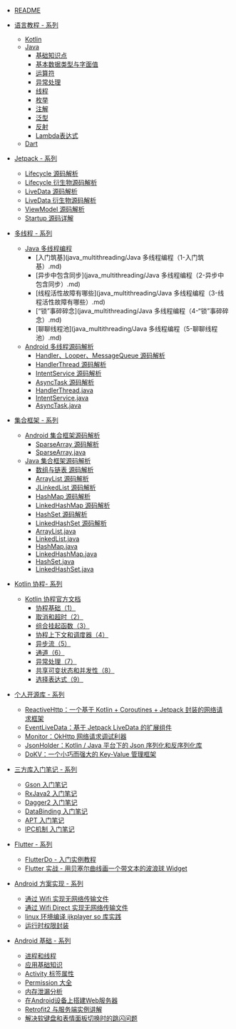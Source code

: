 * [README](README.md)
* [语言教程 - 系列]()
	* [Kotlin](kotlin/kotlin入门中文教程.md)
	* [Java]()
		* [基础知识点](java/重拾Java（0）-基础知识点.md)
		* [基本数据类型与字面值](java/重拾Java（1）-基本数据类型与字面值.md)
		* [运算符](java/重拾Java（2）-运算符.md)
		* [异常处理](java/重拾Java（3）-异常处理.md)
		* [线程](java/重拾Java（4）-线程.md)
		* [枚举](java/重拾Java（5）-枚举.md)
		* [注解](java/重拾Java（6）-注解.md)
		* [泛型](java/重拾Java（7）-泛型.md)
		* [反射](java/重拾Java（8）-反射.md)
		* [Lambda表达式](java/重拾Java（9）-Lambda表达式.md)
	* [Dart](dart/Dart入门教程.md)
	
* [Jetpack - 系列]()
    * [Lifecycle 源码解析](jetpack/Lifecycle源码解析.md)
    * [Lifecycle 衍生物源码解析](jetpack/Lifecycle衍生.md)
    * [LiveData 源码解析](jetpack/LiveData源码解析.md)
    * [LiveData 衍生物源码解析](jetpack/LiveData衍生.md)
	* [ViewModel 源码解析](jetpack/ViewModel源码解析.md)
    * [Startup 源码详解](jetpack/Startup源码详解.md)

* [多线程 - 系列]()
	* [Java 多线程编程]()
		* [入门筑基](java_multithreading/Java 多线程编程（1-入门筑基）.md)
		* [异步中包含同步](java_multithreading/Java 多线程编程（2-异步中包含同步）.md)
		* [线程活性故障有哪些](java_multithreading/Java 多线程编程（3-线程活性故障有哪些）.md)
		* [“锁”事碎碎念](java_multithreading/Java 多线程编程（4-“锁”事碎碎念）.md)
		* [聊聊线程池](java_multithreading/Java 多线程编程（5-聊聊线程池）.md)
	* [Android 多线程源码解析]()
		* [Handler、Looper、MessageQueue 源码解析](android_multithreading/Android多线程之Handler、Looper与MessageQueue源码解析.md)
		* [HandlerThread 源码解析](android_multithreading/Android多线程之HandlerThread源码解析.md)
		* [IntentService 源码解析](android_multithreading/Android多线程之IntentService源码解析.md)
		* [AsyncTask 源码解析](android_multithreading/Android多线程之AsyncTask源码解析.md)
		* [HandlerThread.java](android_multithreading/HandlerThread.md)
		* [IntentService.java](android_multithreading/IntentService.md)
		* [AsyncTask.java](android_multithreading/AsyncTask.md)
	
* [集合框架 - 系列]()
	* [Android 集合框架源码解析]()
		* [SparseArray 源码解析](android_collections/SparseArray源码解析.md)
		* [SparseArray.java](android_collections/SparseArray.md)
	* [Java 集合框架源码解析]()
		* [数组与链表 源码解析](java_collections/Java集合框架源码解析之数组与链表.md)
		* [ArrayList 源码解析](java_collections/Java集合框架源码解析之ArrayList.md)
		* [JLinkedList 源码解析](java_collections/Java集合框架源码解析之LinkedList.md)
		* [HashMap 源码解析](java_collections/Java集合框架源码解析之HashMap.md)
		* [LinkedHashMap 源码解析](java_collections/Java集合框架源码解析之LinkedHashMap.md)
		* [HashSet 源码解析](java_collections/Java集合框架源码解析之HashSet.md)
		* [LinkedHashSet 源码解析](java_collections/Java集合框架源码解析之LinkedHashSet.md)
		* [ArrayList.java](java_collections/ArrayList.md)
		* [LinkedList.java](java_collections/LinkedList.md)
		* [HashMap.java](java_collections/HashMap.md)
		* [LinkedHashMap.java](java_collections/LinkedHashMap.md)
		* [HashSet.java](java_collections/HashSet.md)
		* [LinkedHashSet.java](java_collections/LinkedHashSet.md)

* [Kotlin 协程- 系列]()
	* [Kotlin 协程官方文档]()
		* [协程基础（1）](kotlin_coroutine/1-协程基础.md)
		* [取消和超时（2）](/kotlin_coroutine/2-取消和超时.md)
		* [组合挂起函数（3）](kotlin_coroutine/3-组合挂起函数.md)
		* [协程上下文和调度器（4）](kotlin_coroutine/4-协程上下文和调度器.md)
		* [异步流（5）](kotlin_coroutine/5-异步流.md)
		* [通道（6）](kotlin_coroutine/6-通道.md)
		* [异常处理（7）](kotlin_coroutine/7-异常处理.md)
		* [共享可变状态和并发性（8）](kotlin_coroutine/8-共享可变状态和并发性.md)
		* [选择表达式（9）](kotlin_coroutine/9-选择表达式.md)

* [个人开源库 - 系列]()
    * [ReactiveHttp：一个基于 Kotlin + Coroutines + Jetpack 封装的网络请求框架](https://github.com/leavesC/ReactiveHttp)
    * [EventLiveData：基于 Jetpack LiveData 的扩展组件](https://github.com/leavesC/EventLiveData)
    * [Monitor：OkHttp 网络请求调试利器](https://github.com/leavesC/Monitor)
    * [JsonHolder：Kotlin / Java 平台下的 Json 序列化和反序列化库](https://github.com/leavesC/JsonHolder)
	* [DoKV：一个小巧而强大的 Key-Value 管理框架](https://github.com/leavesC/DoKV)

* [三方库入门笔记 - 系列 ]()
	* [Gson 入门笔记](android/Gson使用详解.md)
	* [RxJava2 入门笔记](android/RxJava2入门详细笔记.md)
	* [Dagger2 入门笔记](https://github.com/leavesC/Dagger2Samples)
	* [DataBinding 入门笔记](https://github.com/leavesC/DataBindingSamples)
	* [APT 入门笔记](https://github.com/leavesC/DoKV)
	* [IPC机制 入门笔记](https://github.com/leavesC/IPCSamples)

* [Flutter - 系列]()
	* [FlutterDo - 入门实例教程](https://github.com/leavesC/flutter_do)
	* [Flutter 实战 - 用贝塞尔曲线画一个带文本的波浪球 Widget](https://juejin.im/post/5db5c03a6fb9a0208668e4f3)

* [Android 方案实现 - 系列]()
	* [通过 Wifi 实现无网络传输文件](https://github.com/leavesC/WifiFileTransfer)
	* [通过 Wifi Direct 实现无网络传输文件](https://github.com/leavesC/WifiP2P)
	* [linux 环境编译 ijkplayer so 库实践](https://github.com/leavesC/ijkplayer-so-extend)
	* [运行时权限封装](https://github.com/leavesC/PermissionSteward)
	
* [Android 基础 - 系列]()
	* [进程和线程](android/Android进程和线程.md)
	* [应用基础知识](android/Android应用基础知识.md)
	* [Activity 标签属性](android/AndroidActivity标签属性.md)
	* [Permission 大全](android/AndroidPermission访问权限大全.md)
	* [内存泄漏分析](android/Android内存泄漏分析.md)
	* [在Android设备上搭建Web服务器](https://github.com/leavesC/AndroidServer)
	* [Retrofit2 与服务端实例讲解](https://github.com/leavesC/Retrofit2Samples)
	* [解决软键盘和表情面板切换时的跳闪问题](https://github.com/leavesC/Keyboard)